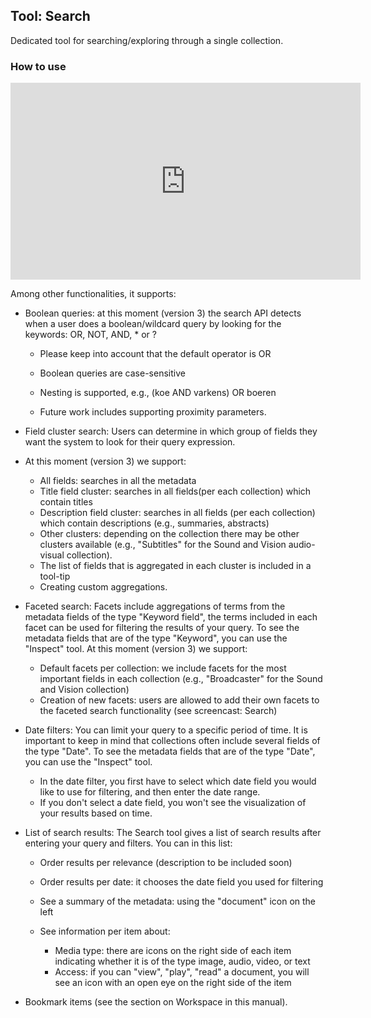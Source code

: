 Tool: Search
---

Dedicated tool for searching/exploring through a single collection. 

### How to use

<iframe width="560" height="315" src="https://www.youtube.com/embed/cA7c53e-MAQ" frameborder="0" allow="accelerometer; autoplay; encrypted-media; gyroscope; picture-in-picture" allowfullscreen></iframe>



<p>Among other functionalities, it supports:</p>
<ul>
<li>
<p>Boolean queries: at this moment (version 3) the search API detects when a user does a boolean/wildcard query by looking for the keywords: OR, NOT, AND, * or ?</p>
<ul>
<li>
<p>Please keep into account that the default operator is OR</p>
</li>
<li>
<p>Boolean queries are case-sensitive</p>
</li>
<li>
<p>Nesting is supported, e.g., (koe AND varkens) OR boeren</p>
</li>
<li>
<p>Future work includes supporting proximity parameters.</p>
</li>
</ul>
</li>
<li>
<p>Field cluster search: Users can determine in which group of fields they want the system to look for their query expression.</p>
</li>
<li>
<p>At this moment (version 3) we support:</p>
<ul>
<li>All fields: searches in all the metadata</li>
<li>Title field cluster: searches in all fields(per each collection) which contain titles</li>
<li>Description field cluster: searches in all fields (per each collection) which contain descriptions (e.g., summaries, abstracts)</li>
<li>Other clusters: depending on the collection there may be other clusters available (e.g., "Subtitles" for the Sound and Vision audio-visual collection).</li>
<li>The list of fields that is aggregated in each cluster is included in a tool-tip</li>
<li>Creating custom aggregations.</li>
</ul>
</li>
<li>
<p>Faceted search: Facets include aggregations of terms from the metadata fields of the type "Keyword field", the terms included in each facet can be used for filtering the results of your query. To see the metadata fields that are of the type "Keyword", you can use the "Inspect" tool. At this moment (version 3) we support:</p>
<ul>
<li>Default facets per collection: we include facets for the most important fields in each collection (e.g., "Broadcaster" for the Sound and Vision collection)</li>
<li>Creation of new facets: users are allowed to add their own facets to the faceted search functionality (see screencast: Search)</li>
</ul>
</li>
<li>
<p>Date filters: You can limit your query to a specific period of time. It is important to keep in mind that collections often include several fields of the type "Date". To see the metadata fields that are of the type "Date", you can use the "Inspect" tool.</p>
<ul>
<li>In the date filter, you first have to select which date field you would like to use for filtering, and then enter the date range.</li>
<li>If you don't select a date field, you won't see the visualization of your results based on time.</li>
</ul>
</li>
<li>
<p>List of search results: The Search tool gives a list of search results after entering your query and filters. You can in this list:</p>
<ul>
<li>
<p>Order results per relevance (description to be included soon)</p>
</li>
<li>
<p>Order results per date: it chooses the date field you used for filtering</p>
</li>
<li>
<p>See a summary of the metadata: using the "document" icon on the left</p>
</li>
<li>
<p>See information per item about:</p>
<ul>
<li>Media type: there are icons on the right side of each item indicating whether it is of the type image, audio, video, or text</li>
<li>Access: if you can "view", "play", "read" a document, you will see an icon with an open eye on the right side of the item</li>
</ul>
</li>
</ul>
</li>
<li>
<p>Bookmark items (see the section on Workspace in this manual).</p>
</li>
</ul>
